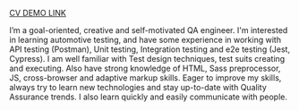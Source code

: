 [CV DEMO LINK](https://lazurniko.github.io/CV/)

I’m a goal-oriented, creative and self-motivated QA engineer. 
            I'm interested in learning automotive testing, and have some 
            experience in working with API testing (Postman), Unit testing, 
            Integration testing and e2e testing (Jest, Cypress). I am well 
            familiar with Test design techniques, test suits creating and executing. 
            Also have strong knowledge of HTML, Sass preprocessor, JS, cross-browser 
            and adaptive markup skills. Eager to improve my skills, always try to learn 
            new technologies and stay up-to-date with Quality Assurance trends. 
            I also learn quickly and easily communicate with people.
